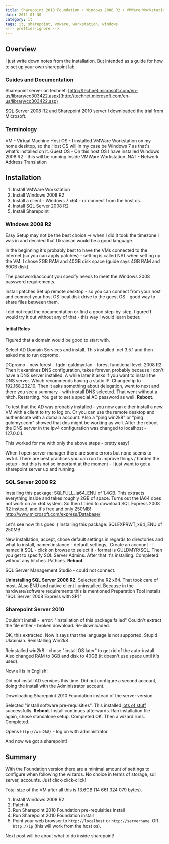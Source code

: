```yaml
---
title: Sharepoint 2010 Foundation + Windows 2008 R2 + VMWare Workstation
date: 2011-01-30
category: it
tags: it, sharepoint, vmware, workstation, windows
<!-- prettier-ignore -->
---
```


## Overview

I just write down notes from the installation. But intended as a guide for how
to set up your own sharepoint lab.

### Guides and Documentation

Sharepoint server on technet:
[http://technet.microsoft.com/en-us/library/cc303422.aspx](http://technet.microsoft.com/en-us/library/cc303422.asp)

SQL Server 2008 R2 and Sharepoint 2010 server I downloaded the trial from
Microsoft.

### Terminology

VM - Virtual Machine Host OS - I installed VMWare Workstation on my home
desktop, so the Host OS will in my case be Windows 7 as that's what's installed
on it. Guest OS - On this host OS I have installed Windows 2008 R2 - this will
be running inside VMWare Workstation. NAT - Network Address Translation

## Installation

1. Install VMWare Workstation
2. Install Windows 2008 R2
3. Install a client - Windows 7 x64 - or connect from the host os.
4. Install SQL Server 2008 R2
5. Install Sharepoint

### Windows 2008 R2

Easy Setup may not be the best choice -> when I did it took the timezone I was
in and decided that Ukrainian would be a good language.

In the beginning it's probably best to have the VMs connected to the Internet
(so you can apply patches) - setting is called NAT when setting up the VM. I
chose 2GB RAM and 40GB disk space (guide says 4GB RAM and 80GB disk).

The password/account you specify needs to meet the Windows 2008 password
requirements.

Install patches Set up remote desktop - so you can connect from your host and
connect your host OS local disk drive to the guest OS - good way to share files
between them.

I did not read the documentation or find a good step-by-step, figured I would
try it out without any of that - this way I would learn better.

#### Initial Roles

Figured that a domain would be good to start with.

Select AD Domain Services and install. This installed .net 3.5.1 and then asked
me to run dcpromo.

DCpromo - new forest - fqdn: guldmyr.lan - forest functional level: 2008 R2.
Then it examines DNS configuration, takes forever, probably because I don't have
a DNS server installed. A while later it asks if you want to install the DNS
server. Which recommends having a static IP. Changed ip to 192.168.232.10. Then
it asks something about delegation, went to next and there you see a summary -
with install DNS selected. That went without a hitch. Restarting. You get to set
a special AD password as well. **Reboot**.

To test that the AD was probably installed - you now can either install a new VM
with a client to try to log on. Or you can use the remote desktop and
authenticate with a domain account. Also a "ping win2k8" or "ping guldmyr.com"
showed that dns might be working as well. After the reboot the DNS server in the
ipv4 configuration was changed to localhost - 127.0.0.1.

This worked for me with only the above steps - pretty easy!

When I open server manager there are some errors but none seems to awful. There
are best practices you can run to improve things / harden the setup - but this
is not so important at the moment - I just want to get a sharepoint server up
and running.

### SQL Server 2008 R2

Installing this package: SQLFULL_ia64_ENU of 1.4GB. This extracts everything
inside and takes roughly 2GB of space. Turns out the IA64 does not work on an
x64 system. So then I tried to download SQL Express 2008 R2 instead, and it's
free and only 250MB! <http://www.microsoft.com/express/Database/>

Let's see how this goes :) Installing this package: SQLEXPRWT_x64_ENU of 250MB

New installation, accept, chose default settings in regards to directories and
what to install, named instance - default settings,  Create an account - I named
it SQL - click on browse to select it - format is GULDMYR\\SQL. Then you get to
specify SQL Server Admins. After that it's installing. Completed without any
hitches. Pathces. **Reboot**.

SQL Server Management Studio - could not connect.

**Uninstalling SQL Server 2008 R2.** Selected the R2 x64. That took care of
most. ALso ENU and native client I uninstalled. Because in the hardware/software
requirements this is mentioned Preparation Tool installs "SQL Server 2008
Express with SP1"

### Sharepoint Server 2010

Couldn't install -  error: "installation of this package failed" Couldn't
extract the file either - broken download. Re-downloaded.

OK, this extracted. Now it says that the language is not supported. Stupid
Ukrainian. Reinstalling Win2k8

Reinstalled win2k8 - chose "install OS later" to get rid of the auto-install.
Also changed RAM to 3GB and disk to 40GB (it doesn't use space until it's used).

Now all is in English!

Did not install AD services this time. Did not configure a second account, doing
the install with the Administrator account.

Downloading Sharepoint 2010 Foundation instead of the server version.

Selected "install software pre-requisities". This installed
[lots of stuff](http://technet.microsoft.com/en-us/library/cc262485.aspx "pre-requisities")
successfully. **Reboot**. Install continues afterwards. Ran installation file
again, chose standalone setup. Completed OK. Then a wizard runs. Completed.

Opens `http://win2k8/` - log on with administrator

And now we got a sharepoint!

## Summary

With the Foundation version there are a minimal amount of settings to configure
when following the wizards. No choice in terms of storage, sql server, accounts.
Just click-click-click!

Total size of the VM after all this is 13.6GB (14 661 324 079 bytes).

1. Install Windows 2008 R2
2. Patch it.
3. Run Sharepoint 2010 Foundation pre-requisities install
4. Run Sharepoint 2010 Foundation install
5. Point your web browser to `http://localhost` or `http://servername`. OR
   `http://ip` (this will work from the host os).

Next post will be about what to do inside sharepoint!
